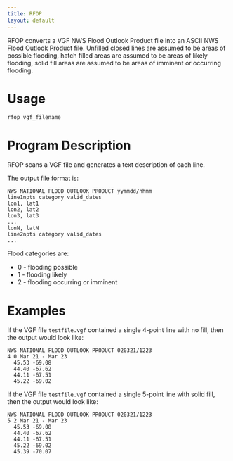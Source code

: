 ```yaml
---
title: RFOP
layout: default
---
```


RFOP converts a VGF NWS Flood Outlook Product file into an ASCII NWS 
Flood Outlook Product file. Unfilled closed lines are assumed to be
areas of possible flooding, hatch filled areas are assumed to be areas
of likely flooding, solid fill areas are assumed to be areas of
imminent or occurring flooding.

# Usage

    rfop vgf_filename

# Program Description

RFOP scans a VGF file and generates a text description of each line.

The output file format is:

    NWS NATIONAL FLOOD OUTLOOK PRODUCT yymmdd/hhmm
    line1npts category valid_dates
    lon1, lat1
    lon2, lat2
    lon3, lat3
    ...
    lonN, latN
    line2npts category valid_dates
    ...

Flood categories are:
* 0 - flooding possible
* 1 - flooding likely
* 2 - flooding occurring or imminent

# Examples

If the VGF file `testfile.vgf` contained a single 4-point line with
no fill, then the output would look like:
    
    NWS NATIONAL FLOOD OUTLOOK PRODUCT 020321/1223
    4 0 Mar 21 - Mar 23
      45.53 -69.08
      44.40 -67.62
      44.11 -67.51
      45.22 -69.02

If the VGF file `testfile.vgf` contained a single 5-point line with
  solid fill, then the output would look like:

    NWS NATIONAL FLOOD OUTLOOK PRODUCT 020321/1223
    5 2 Mar 21 - Mar 23
      45.53 -69.08
      44.40 -67.62
      44.11 -67.51
      45.22 -69.02
      45.39 -70.07

